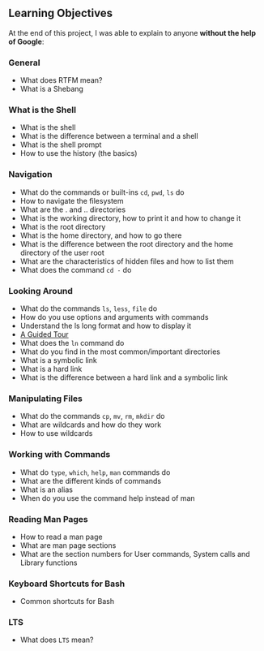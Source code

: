 ## Learning Objectives

At the end of this project, I was able to explain to anyone **without the help of Google**:

### General


* What does RTFM mean?
* What is a Shebang


### What is the Shell


* What is the shell
* What is the difference between a terminal and a shell
* What is the shell prompt
* How to use the history (the basics)


### Navigation


* What do the commands or built-ins `cd`, `pwd`, `ls` do 
* How to navigate the filesystem
* What are the . and .. directories
* What is the working directory, how to print it and how to change it
* What is the root directory
* What is the home directory, and how to go there
* What is the difference between the root directory and the home directory of the user root
* What are the characteristics of hidden files and how to list them
* What does the command `cd -` do


### Looking Around


* What do the commands `ls`, `less`, `file` do
* How do you use options and arguments with commands
* Understand the ls long format and how to display it
* <a href="/rltoken/HUhQ73fFR1GOC5nb4r-mDw" title="A Guided Tour" target="_blank">A Guided Tour</a>
* What does the `ln` command do
* What do you find in the most common/important directories
* What is a symbolic link
* What is a hard link
* What is the difference between a hard link and a symbolic link


### Manipulating Files


* What do the commands `cp`, `mv`, `rm`, `mkdir` do
* What are wildcards and how do they work
* How to use wildcards


### Working with Commands


* What do `type`, `which`, `help`, `man` commands do
* What are the different kinds of commands
* What is an alias
* When do you use the command help instead of man


### Reading Man Pages


* How to read a man page
* What are man page sections
* What are the section numbers for User commands, System calls and Library functions


### Keyboard Shortcuts for Bash


* Common shortcuts for Bash


### LTS


* What does `LTS` mean?
